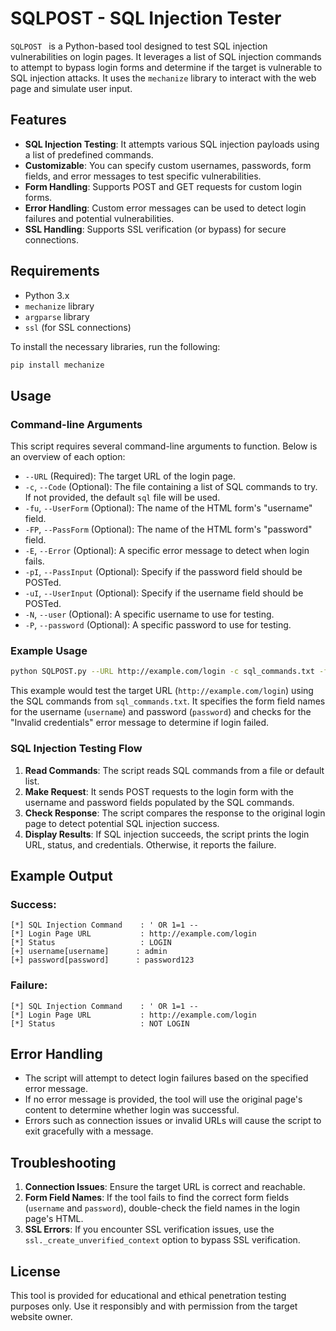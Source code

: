 
# SQLPOST  - SQL Injection Tester

`SQLPOST ` is a Python-based tool designed to test SQL injection vulnerabilities on login pages. It leverages a list of SQL injection commands to attempt to bypass login forms and determine if the target is vulnerable to SQL injection attacks. It uses the `mechanize` library to interact with the web page and simulate user input.

## Features

- **SQL Injection Testing**: It attempts various SQL injection payloads using a list of predefined commands.
- **Customizable**: You can specify custom usernames, passwords, form fields, and error messages to test specific vulnerabilities.
- **Form Handling**: Supports POST and GET requests for custom login forms.
- **Error Handling**: Custom error messages can be used to detect login failures and potential vulnerabilities.
- **SSL Handling**: Supports SSL verification (or bypass) for secure connections.

## Requirements

- Python 3.x
- `mechanize` library
- `argparse` library
- `ssl` (for SSL connections)

To install the necessary libraries, run the following:

```bash
pip install mechanize
```

## Usage

### Command-line Arguments

This script requires several command-line arguments to function. Below is an overview of each option:

- `--URL` (Required): The target URL of the login page.
- `-c`, `--Code` (Optional): The file containing a list of SQL commands to try. If not provided, the default `sql` file will be used.
- `-fu`, `--UserForm` (Optional): The name of the HTML form's "username" field.
- `-FP`, `--PassForm` (Optional): The name of the HTML form's "password" field.
- `-E`, `--Error` (Optional): A specific error message to detect when login fails.
- `-pI`, `--PassInput` (Optional): Specify if the password field should be POSTed.
- `-uI`, `--UserInput` (Optional): Specify if the username field should be POSTed.
- `-N`, `--user` (Optional): A specific username to use for testing.
- `-P`, `--password` (Optional): A specific password to use for testing.

### Example Usage

```bash
python SQLPOST.py --URL http://example.com/login -c sql_commands.txt -fu username -FP password -E "Invalid credentials"
```

This example would test the target URL (`http://example.com/login`) using the SQL commands from `sql_commands.txt`. It specifies the form field names for the username (`username`) and password (`password`) and checks for the "Invalid credentials" error message to determine if login failed.

### SQL Injection Testing Flow

1. **Read Commands**: The script reads SQL commands from a file or default list.
2. **Make Request**: It sends POST requests to the login form with the username and password fields populated by the SQL commands.
3. **Check Response**: The script compares the response to the original login page to detect potential SQL injection success.
4. **Display Results**: If SQL injection succeeds, the script prints the login URL, status, and credentials. Otherwise, it reports the failure.

## Example Output

### Success:
```plaintext
[*] SQL Injection Command    : ' OR 1=1 --
[*] Login Page URL           : http://example.com/login
[*] Status                   : LOGIN
[+] username[username]      : admin
[+] password[password]      : password123
```

### Failure:
```plaintext
[*] SQL Injection Command    : ' OR 1=1 --
[*] Login Page URL           : http://example.com/login
[*] Status                   : NOT LOGIN
```

## Error Handling

- The script will attempt to detect login failures based on the specified error message.
- If no error message is provided, the tool will use the original page's content to determine whether login was successful.
- Errors such as connection issues or invalid URLs will cause the script to exit gracefully with a message.

## Troubleshooting

1. **Connection Issues**: Ensure the target URL is correct and reachable.
2. **Form Field Names**: If the tool fails to find the correct form fields (`username` and `password`), double-check the field names in the login page's HTML.
3. **SSL Errors**: If you encounter SSL verification issues, use the `ssl._create_unverified_context` option to bypass SSL verification.

## License

This tool is provided for educational and ethical penetration testing purposes only. Use it responsibly and with permission from the target website owner.
